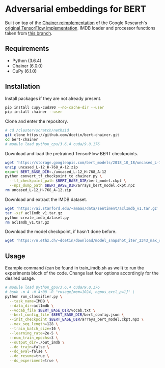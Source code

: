 # Adversarial embeddings for BERT

Built on top of the [Chainer reimplementation](https://github.com/soskek/bert-chainer) of the Google Research's [original TensorFlow implementation](https://github.com/google-research/bert). IMDB loader and processor functions taken from [this branch](https://github.com/hsm207/bert/tree/imdb).

## Requirements

- Python (3.6.4)
- Chainer (6.0.0)
- CuPy (6.1.0)

## Installation

Install packages if they are not already present.
```bash
pip install cupy-cuda90 --no-cache-dir --user
pip install chainer --user
```

Clone and enter the repository.
```bash
# cd /cluster/scratch/nethzid
git clone https://github.com/dcetin/bert-chainer.git
cd bert-chainer
# module load python_cpu/3.6.4 cuda/9.0.176
```

Download and load the pretrained TensorFlow BERT checkpoints.

```bash
wget 'https://storage.googleapis.com/bert_models/2018_10_18/uncased_L-12_H-768_A-12.zip'
unzip uncased_L-12_H-768_A-12.zip
export BERT_BASE_DIR=./uncased_L-12_H-768_A-12
python convert_tf_checkpoint_to_chainer.py \
  --tf_checkpoint_path $BERT_BASE_DIR/bert_model.ckpt \
  --npz_dump_path $BERT_BASE_DIR/arrays_bert_model.ckpt.npz
rm uncased_L-12_H-768_A-12.zip
```

Download and extract the IMDB dataset.
```bash
wget 'https://ai.stanford.edu/~amaas/data/sentiment/aclImdb_v1.tar.gz'
tar -xzf aclImdb_v1.tar.gz
python create_imdb_dataset.py
rm aclImdb_v1.tar.gz
```

Download the model checkpoint, if hasn't done before.
```bash
wget 'https://n.ethz.ch/~dcetin/download/model_snapshot_iter_2343_max_seq_length_128.npz' -P base_models
```

## Usage

Example command (can be found in train_imdb.sh as well) to run the experiments block of the code. Change last four options accordingly for the desired usage.
```bash
# module load python_gpu/3.6.4 cuda/9.0.176
# bsub -n 4 -W 4:00 -R "rusage[mem=1024, ngpus_excl_p=1]" \
python run_classifier.py \
  --task_name=IMDB \
  --data_dir=aclImdb \
  --vocab_file $BERT_BASE_DIR/vocab.txt \
  --bert_config_file $BERT_BASE_DIR/bert_config.json \
  --init_checkpoint $BERT_BASE_DIR/arrays_bert_model.ckpt.npz \
  --max_seq_length=128 \
  --train_batch_size=16 \
  --learning_rate=2e-5 \
  --num_train_epochs=3 \
  --output_dir=./out_imdb \
  --do_train=false \
  --do_eval=false \
  --do_resume=true \
  --do_experiment=true \
```
